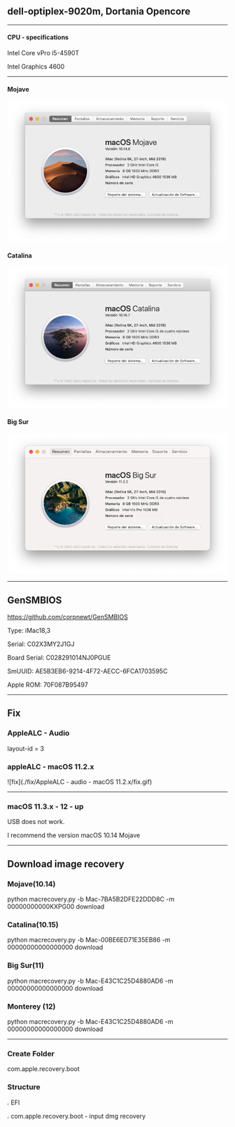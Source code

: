 ## dell-optiplex-9020m, Dortania Opencore

------

#### CPU - specifications

Intel Core vPro i5-4590T

Intel Graphics 4600

------

#### Mojave

![macOS-Mojave](./macOS-Mojave.png)

#### Catalina

![macOS-Catalian](./macOS-Catalina.png)

#### Big Sur

![macOS-Big](./macOS-BigSur.png)

------

## GenSMBIOS

https://github.com/corpnewt/GenSMBIOS

Type:         iMac18,3

Serial:       C02X3MY2J1GJ

Board Serial: C028291014NJ0PGUE

SmUUID:       AE5B3EB6-9214-4F72-AECC-6FCA1703595C

Apple ROM:    70F087B95497

------

## Fix

### AppleALC - Audio

layout-id = 3

### appleALC - macOS 11.2.x

![fix](./fix/AppleALC - audio - macOS 11.2.x/fix.gif)

------

### macOS 11.3.x - 12 - up

USB does not work.

I recommend the version macOS 10.14 Mojave

------

## Download image recovery

### Mojave(10.14)

python macrecovery.py -b Mac-7BA5B2DFE22DDD8C -m 00000000000KXPG00 download

### Catalina(10.15)

python macrecovery.py -b Mac-00BE6ED71E35EB86 -m 00000000000000000 download

### Big Sur(11)

python macrecovery.py -b Mac-E43C1C25D4880AD6 -m 00000000000000000 download

### Monterey (12)

python macrecovery.py -b Mac-E43C1C25D4880AD6 -m 00000000000000000 download

------

### Create Folder

com.apple.recovery.boot

### Structure

<img src="https://img.icons8.com/fluency/96/000000/opened-folder.png" style="zoom:25%;" /> EFI

<img src="https://img.icons8.com/fluency/96/000000/opened-folder.png" style="zoom:25%;" /> com.apple.recovery.boot - input dmg recovery

